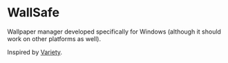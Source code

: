 # WallSafe
Wallpaper manager developed specifically for Windows (although it should work on other platforms as well).

Inspired by [Variety](http://peterlevi.com/variety/).

